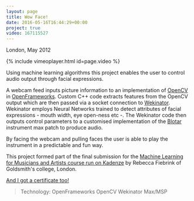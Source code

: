 ```yaml
---
layout: page
title: Wow Face!
date: 2016-05-16T16:44:29+00:00
project: true
video: 167115527
---
```


London, May 2012

{% include vimeoplayer.html id=page.video %}

Using machine learning algorithms this project enables the user to control audio output through facial expressions.

A webcam feed inputs picture information to an implementation of [OpenCV](http://opencv.org/) in [OpenFrameworks](http://openframeworks.cc/). Custom C++ code extracts features from the OpenCV output which are then passed via a socket connection to [Wekinator](http://www.wekinator.org/). Wekinator employs Neural Networks trained to detect attributes of facial expressions - mouth width, eye open-ness etc -. The Wekinator code then outputs control parameters to a customised implementation of the [Blotar](http://www.maxobjects.com/?v=objects&id_objet=136) instrument max patch to produce audio. 

By facing the webcam and pulling faces the user is able to play the instrument in a predictable and fun way.

This project formed part of the final submission for the [Machine Learning for Musicians and Artists course run on Kadenze](https://www.kadenze.com/courses/machine-learning-for-musicians-and-artists/info) by Rebecca Fiebrink of Goldsmith's college, London. 

[And I got a certificate too!](https://www.kadenze.com/certificates/BWZWLXUQ)

>Technology:
>OpenFrameworks
>OpenCV
>Wekinator
>Max/MSP